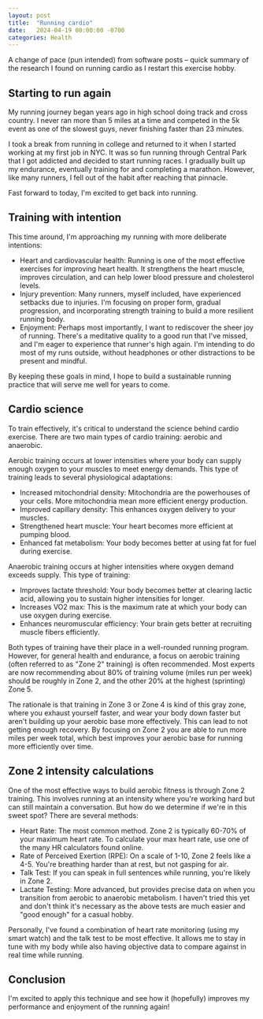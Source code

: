 ```yaml
---
layout: post
title:  "Running cardio"
date:   2024-04-19 00:00:00 -0700
categories: Health
---
```


A change of pace (pun intended) from software posts – quick summary of the research I found on running cardio as I restart this exercise hobby.

## Starting to run again

My running journey began years ago in high school doing track and cross country. I never ran more than 5 miles at a time and competed in the 5k event as one of the slowest guys, never finishing faster than 23 minutes.

I took a break from running in college and returned to it when I started working at my first job in NYC. It was so fun running through Central Park that I got addicted and decided to start running races. I gradually built up my endurance, eventually training for and completing a marathon. However, like many runners, I fell out of the habit after reaching that pinnacle.

Fast forward to today, I'm excited to get back into running.

## Training with intention

This time around, I'm approaching my running with more deliberate intentions:

- Heart and cardiovascular health: Running is one of the most effective exercises for improving heart health. It strengthens the heart muscle, improves circulation, and can help lower blood pressure and cholesterol levels.
- Injury prevention: Many runners, myself included, have experienced setbacks due to injuries. I'm focusing on proper form, gradual progression, and incorporating strength training to build a more resilient running body.
- Enjoyment: Perhaps most importantly, I want to rediscover the sheer joy of running. There's a meditative quality to a good run that I've missed, and I'm eager to experience that runner's high again. I'm intending to do most of my runs outside, without headphones or other distractions to be present and mindful.

By keeping these goals in mind, I hope to build a sustainable running practice that will serve me well for years to come.

## Cardio science

To train effectively, it's critical to understand the science behind cardio exercise. There are two main types of cardio training: aerobic and anaerobic.

Aerobic training occurs at lower intensities where your body can supply enough oxygen to your muscles to meet energy demands. This type of training leads to several physiological adaptations:

- Increased mitochondrial density: Mitochondria are the powerhouses of your cells. More mitochondria mean more efficient energy production.
- Improved capillary density: This enhances oxygen delivery to your muscles.
- Strengthened heart muscle: Your heart becomes more efficient at pumping blood.
- Enhanced fat metabolism: Your body becomes better at using fat for fuel during exercise.

Anaerobic training occurs at higher intensities where oxygen demand exceeds supply. This type of training:

- Improves lactate threshold: Your body becomes better at clearing lactic acid, allowing you to sustain higher intensities for longer.
- Increases VO2 max: This is the maximum rate at which your body can use oxygen during exercise.
- Enhances neuromuscular efficiency: Your brain gets better at recruiting muscle fibers efficiently.

Both types of training have their place in a well-rounded running program. However, for general health and endurance, a focus on aerobic training (often referred to as "Zone 2" training) is often recommended. Most experts are now recommending about 80% of training volume (miles run per week) should be roughly in Zone 2, and the other 20% at the highest (sprinting) Zone 5.

The rationale is that training in Zone 3 or Zone 4 is kind of this gray zone, where you exhaust yourself faster, and wear your body down faster but aren't building up your aerobic base more effectively. This can lead to not getting enough recovery. By focusing on Zone 2 you are able to run more miles per week total, which best improves your aerobic base for running more efficiently over time.

## Zone 2 intensity calculations

One of the most effective ways to build aerobic fitness is through Zone 2 training. This involves running at an intensity where you're working hard but can still maintain a conversation. But how do we determine if we're in this sweet spot? There are several methods:

- Heart Rate: The most common method. Zone 2 is typically 60-70% of your maximum heart rate. To calculate your max heart rate, use one of the many HR calculators found online.
- Rate of Perceived Exertion (RPE): On a scale of 1-10, Zone 2 feels like a 4-5. You're breathing harder than at rest, but not gasping for air.
- Talk Test: If you can speak in full sentences while running, you're likely in Zone 2.
- Lactate Testing: More advanced, but provides precise data on when you transition from aerobic to anaerobic metabolism. I haven't tried this yet and don't think it's necessary as the above tests are much easier and "good enough" for a casual hobby.

Personally, I've found a combination of heart rate monitoring (using my smart watch) and the talk test to be most effective. It allows me to stay in tune with my body while also having objective data to compare against in real time while running.

## Conclusion

I'm excited to apply this technique and see how it (hopefully) improves my performance and enjoyment of the running again!
